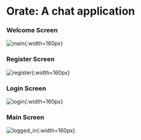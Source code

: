 # Orate: A chat application

### Welcome Screen
![main](app/src/main/res/drawable/main.jpg){:width=160px}

### Register Screen
![register](app/src/main/res/drawable/register.jpg){:width=160px}

### Login Screen
![login](app/src/main/res/drawable/login.jpg){:width=160px}

### Main Screen	
![logged_in](app/src/main/res/drawable/logged_in.jpg){:width=160px}


